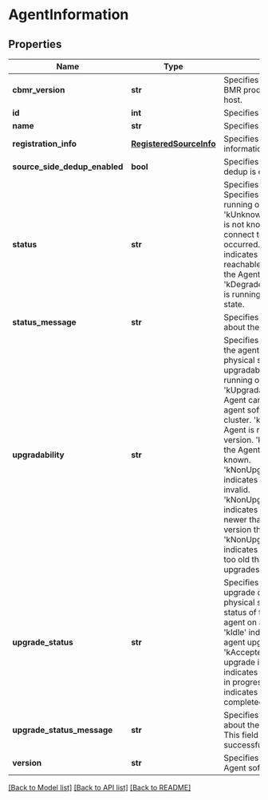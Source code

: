 # AgentInformation

## Properties
Name | Type | Description | Notes
------------ | ------------- | ------------- | -------------
**cbmr_version** | **str** | Specifies the version if Cristie BMR product is installed on the host. | [optional] 
**id** | **int** | Specifies the agent&#39;s id. | [optional] 
**name** | **str** | Specifies the agent&#39;s name. | [optional] 
**registration_info** | [**RegisteredSourceInfo**](RegisteredSourceInfo.md) | Specifies registration information for an Agent. | [optional] 
**source_side_dedup_enabled** | **bool** | Specifies whether source side dedup is enabled or not. | [optional] 
**status** | **str** | Specifies the agent status. Specifies the status of the agent running on a physical source. &#39;kUnknown&#39; indicates the Agent is not known. No attempt to connect to the Agent has occurred. &#39;kUnreachable&#39; indicates the Agent is not reachable. &#39;kHealthy&#39; indicates the Agent is healthy. &#39;kDegraded&#39; indicates the Agent is running but in a degraded state. | [optional] 
**status_message** | **str** | Specifies additional details about the agent status. | [optional] 
**upgradability** | **str** | Specifies the upgradability of the agent running on the physical server. Specifies the upgradability of the agent running on the physical server. &#39;kUpgradable&#39; indicates the Agent can be upgraded to the agent software version on the cluster. &#39;kCurrent&#39; indicates the Agent is running the latest version. &#39;kUnknown&#39; indicates the Agent&#39;s version is not known. &#39;kNonUpgradableInvalidVersion&#39; indicates the Agent&#39;s version is invalid. &#39;kNonUpgradableAgentIsNewer&#39; indicates the Agent&#39;s version is newer than the agent software version the cluster. &#39;kNonUpgradableAgentIsOld&#39; indicates the Agent&#39;s version is too old that does not support upgrades. | [optional] 
**upgrade_status** | **str** | Specifies the status of the upgrade of the agent on a physical server. Specifies the status of the upgrade of the agent on a physical server. &#39;kIdle&#39; indicates there is no agent upgrade in progress. &#39;kAccepted&#39; indicates the Agent upgrade is accepted. &#39;kStarted&#39; indicates the Agent upgrade is in progress. &#39;kFinished&#39; indicates the Agent upgrade is completed. | [optional] 
**upgrade_status_message** | **str** | Specifies detailed message about the agent upgrade failure. This field is not set for successful upgrade. | [optional] 
**version** | **str** | Specifies the version of the Agent software. | [optional] 

[[Back to Model list]](../README.md#documentation-for-models) [[Back to API list]](../README.md#documentation-for-api-endpoints) [[Back to README]](../README.md)


